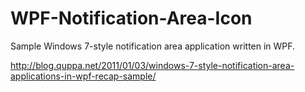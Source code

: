 WPF-Notification-Area-Icon
==========================

Sample Windows 7-style notification area application written in WPF.

http://blog.quppa.net/2011/01/03/windows-7-style-notification-area-applications-in-wpf-recap-sample/